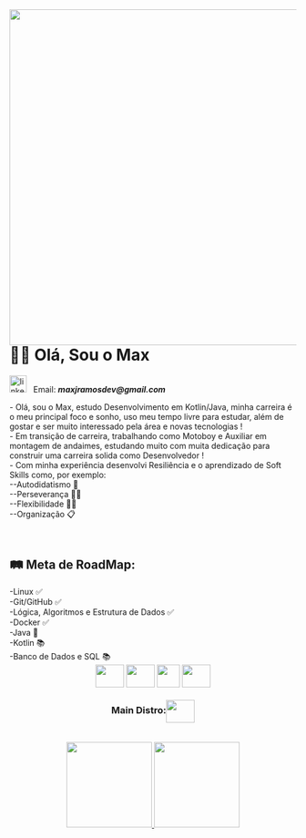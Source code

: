 <img align="right" height="590em" src="https://raw.githubusercontent.com/gist/maxjdev/6664d36b09e54f691cd923e5479b54fc/raw/d93c806a17d54695d3ec4df29ba86b0afbd182bc/cardreadme.svg" />

<h1 align="left">👋🏽 Olá, Sou o Max</h1>
<a target="_blank" href="https://www.linkedin.com/in/maxramosdev/"><img width="30px" src="https://cdn.jsdelivr.net/gh/devicons/devicon/icons/linkedin/linkedin-original.svg" alt="linkedin icon" /></a>&nbsp;&nbsp;
Email: <strong><em>maxjramosdev@gmail.com</em></strong>
<p>- Olá, sou o Max, estudo Desenvolvimento em Kotlin/Java, minha carreira é o meu principal foco e sonho, uso meu tempo livre para estudar, além de gostar e ser muito interessado pela área e novas tecnologias !<br>
- Em transição de carreira, trabalhando como Motoboy e Auxiliar em montagem de andaimes, estudando muito com muita dedicação para construir uma carreira solida como Desenvolvedor !<br>
- Com minha experiência desenvolvi Resiliência e o aprendizado de Soft Skills como, por exemplo:<br>
--Autodidatismo 🧠<br>
--Perseverança 💪🏽<br>
--Flexibilidade 🙇🏽 <br>
--Organização 📋</p>
<br>
<p><h2>🛤 Meta de RoadMap:</h2>
-Linux ✅<br>
-Git/GitHub ✅<br>
-Lógica, Algoritmos e Estrutura de Dados ✅<br>
-Docker ✅<br>
-Java 📖<br>
-Kotlin 📚<br>
-Banco de Dados e SQL 📚<br>

<div align="center">
  <img align="center" width="50px" height="40px" src="https://cdn.jsdelivr.net/gh/devicons/devicon/icons/html5/html5-original.svg" />
  <img align="center" width="50px" height="40px" src="https://cdn.jsdelivr.net/gh/devicons/devicon/icons/linux/linux-original.svg" />
  <img align="center" wight="50px" height="40px" src="https://cdn.jsdelivr.net/gh/devicons/devicon/icons/git/git-original.svg" />
  <img align="center" width="50px" height="40px" src="https://cdn.jsdelivr.net/gh/devicons/devicon/icons/docker/docker-plain.svg" /><br>
  <h3>Main Distro:<img align="center" width="50px" height="40px" src="https://cdn.jsdelivr.net/gh/devicons/devicon/icons/fedora/fedora-original.svg" /></h3>
</div><br>
<div align="center">
  <a href="https://github.com/maxjdev">
  <img height="150em" src="https://github-readme-stats.vercel.app/api?username=maxjdev&show_icons=true&theme=dark&include_all_commits=true&count_private=true"/>
  <img height="150em" src="https://github-readme-stats.vercel.app/api/top-langs/?username=maxjdev&layout=compact&langs_count=7&theme=dark"/>
</div><br>

